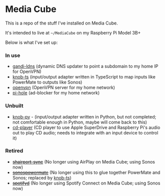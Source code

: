 # Media Cube

This is a repo of the stuff I've installed on Media Cube.

It's intended to live at `~/MediaCube` on my Raspberry Pi Model 3B+

Below is what I've set up:

### In use

- [gandi-ldns](gandi-ldns/) (dynamic DNS updater to point a subdomain to my home IP for OpenVPN)
- [knob-ts](knob-ts/) (input/output adapter written in TypeScript to map inputs like PowerMate to outputs like Sonos)
- [openvpn](openvpn/) (OpenVPN server for my home network)
- [pi-hole](pi-hole/) (ad-blocker for my home network)

### Unbuilt

- [knob-py](knob-py/) - (input/output adapter written in Python, but not completed; not comfortable enough in Python, maybe will come back to this)
- [cd-player](cd-player/) (CD player to use Apple SuperDrive and Raspberry Pi's audio out to play CD audio; needs to integrate with an input device to control it)

### Retired

- ~~[shairport-sync](shairport-sync)~~ (No longer using AirPlay on Media Cube; using Sonos now)
- ~~[sonospowermate](sonospowermate/)~~ (No longer using this to glue together PowerMate and Sonos; replaced by [knob-ts](knob-ts/))
- ~~[spotifyd](spotifyd/)~~ (No longer using Spotify Connect on Media Cube; using Sonos now)
